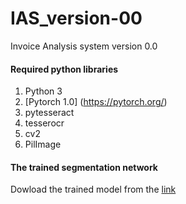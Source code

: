 # IAS_version-00

  
 Invoice Analysis system version 0.0


#### Required python libraries
1) Python 3
2) [Pytorch 1.0] (https://pytorch.org/)
3) pytesseract
4) tesserocr
5) cv2
6) PilImage

#### The trained segmentation network

Dowload the trained model from the [link](http://65.49.81.102/w/pspResnet152V0.0.pth)
